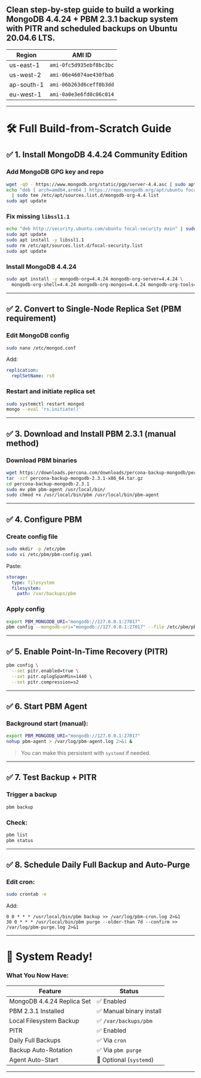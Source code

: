## Clean **step-by-step guide to build a working MongoDB 4.4.24 + PBM 2.3.1 backup system with PITR and scheduled backups** on **Ubuntu 20.04.6 LTS**.
| Region     | AMI ID                  |
| ---------- | ----------------------- |
| us-east-1  | `ami-0fc5d935ebf8bc3bc` |
| us-west-2  | `ami-06e46074ae430fba6` |
| ap-south-1 | `ami-06b263d6ceff0b3dd` |
| eu-west-1  | `ami-0a0e3e6fd0c06c014` |


---

# 🛠️ Full Build-from-Scratch Guide

## ✅ 1. Install MongoDB 4.4.24 Community Edition

### Add MongoDB GPG key and repo

```bash
wget -qO - https://www.mongodb.org/static/pgp/server-4.4.asc | sudo apt-key add -
echo "deb [ arch=amd64,arm64 ] https://repo.mongodb.org/apt/ubuntu focal/mongodb-org/4.4 multiverse" \
  | sudo tee /etc/apt/sources.list.d/mongodb-org-4.4.list
sudo apt update
```

### Fix missing `libssl1.1`

```bash
echo "deb http://security.ubuntu.com/ubuntu focal-security main" | sudo tee /etc/apt/sources.list.d/focal-security.list
sudo apt update
sudo apt install -y libssl1.1
sudo rm /etc/apt/sources.list.d/focal-security.list
sudo apt update
```

### Install MongoDB 4.4.24

```bash
sudo apt install -y mongodb-org=4.4.24 mongodb-org-server=4.4.24 \
  mongodb-org-shell=4.4.24 mongodb-org-mongos=4.4.24 mongodb-org-tools=4.4.24
```

---

## ✅ 2. Convert to Single-Node Replica Set (PBM requirement)

### Edit MongoDB config

```bash
sudo nano /etc/mongod.conf
```

Add:

```yaml
replication:
  replSetName: rs0
```

### Restart and initiate replica set

```bash
sudo systemctl restart mongod
mongo --eval 'rs.initiate()'
```

---

## ✅ 3. Download and Install PBM 2.3.1 (manual method)

### Download PBM binaries

```bash
wget https://downloads.percona.com/downloads/percona-backup-mongodb/percona-backup-mongodb-2.3.1/binary/tarball/percona-backup-mongodb-2.3.1-x86_64.tar.gz
tar -xzf percona-backup-mongodb-2.3.1-x86_64.tar.gz
cd percona-backup-mongodb-2.3.1
sudo mv pbm pbm-agent /usr/local/bin/
sudo chmod +x /usr/local/bin/pbm /usr/local/bin/pbm-agent
```

---

## ✅ 4. Configure PBM

### Create config file

```bash
sudo mkdir -p /etc/pbm
sudo vi /etc/pbm/pbm-config.yaml
```

Paste:

```yaml
storage:
  type: filesystem
  filesystem:
    path: /var/backups/pbm
```

### Apply config

```bash
export PBM_MONGODB_URI="mongodb://127.0.0.1:27017"
pbm config --mongodb-uri="mongodb://127.0.0.1:27017" --file /etc/pbm/pbm-config.yaml
```

---

## ✅ 5. Enable Point-In-Time Recovery (PITR)

```bash
pbm config \
  --set pitr.enabled=true \
  --set pitr.oplogSpanMin=1440 \
  --set pitr.compression=s2
```

---

## ✅ 6. Start PBM Agent

### Background start (manual):

```bash
export PBM_MONGODB_URI="mongodb://127.0.0.1:27017"
nohup pbm-agent > /var/log/pbm-agent.log 2>&1 &
```

> You can make this persistent with `systemd` if needed.

---

## ✅ 7. Test Backup + PITR

### Trigger a backup

```bash
pbm backup
```

### Check:

```bash
pbm list
pbm status
```

---

## ✅ 8. Schedule Daily Full Backup and Auto-Purge

### Edit cron:

```bash
sudo crontab -e
```

Add:

```cron
0 0 * * * /usr/local/bin/pbm backup >> /var/log/pbm-cron.log 2>&1
30 0 * * * /usr/local/bin/pbm purge --older-than 7d --confirm >> /var/log/pbm-purge.log 2>&1
```

---

# 🎯 System Ready!

### What You Now Have:

| Feature                    | Status                  |
| -------------------------- | ----------------------- |
| MongoDB 4.4.24 Replica Set | ✅ Enabled               |
| PBM 2.3.1 Installed        | ✅ Manual binary install |
| Local Filesystem Backup    | ✅ `/var/backups/pbm`    |
| PITR                       | ✅ Enabled               |
| Daily Full Backups         | ✅ Via `cron`            |
| Backup Auto-Rotation       | ✅ Via `pbm purge`       |
| Agent Auto-Start           | 🔄 Optional (`systemd`) |

---


